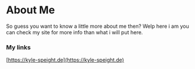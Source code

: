 # About Me
So guess you want to know a little more about me then? Welp here i am you can check my site for more info than what i will put here.







### My links
[https://kyle-speight.de](https://kyle-speight.de)